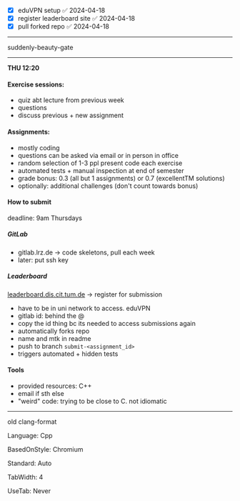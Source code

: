 - [x] eduVPN setup ✅ 2024-04-18
- [x] register leaderboard site ✅ 2024-04-18
- [x] pull forked repo ✅ 2024-04-18

----

suddenly-beauty-gate

---

**THU 12:20**

#### Exercise sessions:

- quiz abt lecture from previous week
- questions
- discuss previous + new assignment

#### Assignments:

- mostly coding
- questions can be asked via email or in person in office
- random selection of 1-3 ppl present code each exercise
- automated tests + manual inspection at end of semester
- grade bonus: 0.3 (all but 1 assignments) or 0.7 (excellentTM solutions)
- optionally: additional challenges (don't count towards bonus)

#### How to submit

deadline: 9am Thursdays
##### GitLab

- gitlab.lrz.de -> code skeletons, pull each week
- later: put ssh key

##### Leaderboard

[leaderboard.dis.cit.tum.de](https://leaderboard.dis.cit.tum.de/register) -> register for submission
- have to be in uni network to access. eduVPN
- gitlab id: behind the @
- copy the id thing bc its needed to access submissions again
- automatically forks repo
- name and mtk in readme
- push to branch `submit-<assignment_id>`
- triggers automated + hidden tests

#### Tools

- provided resources: C++
- email if sth else
- "weird" code: trying to be close to C. not idiomatic

---

old clang-format

Language: Cpp

BasedOnStyle: Chromium

Standard: Auto

TabWidth: 4

UseTab: Never